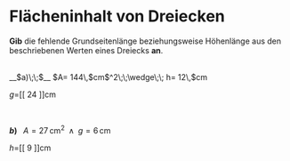 <!--
version:  0.0.1

language: de


@style
input {
    text-align: center;
}

.flex-container {
    display: flex;
    flex-wrap: wrap;
    align-items: stretch;
    gap: 20px;
}

.flex-child {
    flex: 1;
    min-width: 350px;
    margin-right: 20px;
}

@media (max-width: 400px) {
    .flex-child {
        flex: 100%;
        margin-right: 0;
    }
}
@end

formula: \carry   \textcolor{red}{\scriptsize #1}
formula: \digit   \rlap{\carry{#1}}\phantom{#2}#2
formula: \permil  \text{‰}

import: https://raw.githubusercontent.com/LiaTemplates/Tikz-Jax/main/README.md

script: https://cdn.jsdelivr.net/gh/LiaTemplates/Tikz-Jax@main/dist/index.js


tags: Dreiecke, Länge, Fläche, leicht, niedrig, Angeben

comment: Berechne die unbekannte Seitenlänge aus dem Flächeninhalt einer dreieckigen Fläche.

author: Martin Lommatzsch

-->




# Flächeninhalt von Dreiecken


**Gib** die fehlende Grundseitenlänge beziehungsweise Höhenlänge aus den beschriebenen Werten eines Dreiecks **an**.

<br>


<section class="flex-container">

<div class="flex-child">
__$a)\;\;$__ $A= 144\,$cm$^2\;\;\wedge\;\; h= 12\,$cm

$g=$[[  24  ]]cm

<br>
</div>

<div class="flex-child">

__$b)\;\;$__ $A= 27\,$cm$^2\;\;\wedge\;\; g= 6\,$cm

$h=$[[  9   ]]cm



</div>

</section>





<br>
<br>
<br>
<br>
<br>
